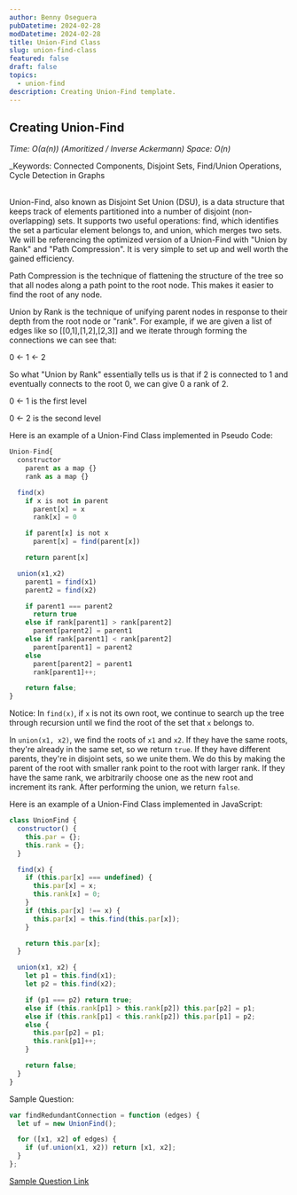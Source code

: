 ```yaml
---
author: Benny Oseguera
pubDatetime: 2024-02-28
modDatetime: 2024-02-28
title: Union-Find Class
slug: union-find-class
featured: false
draft: false
topics:
  - union-find
description: Creating Union-Find template.
---
```


## Creating Union-Find

_Time: O(α(n)) (Amoritized / Inverse Ackermann) Space: O(n)_

\_Keywords: Connected Components, Disjoint Sets, Find/Union Operations, Cycle Detection in Graphs
<br><br>

Union-Find, also known as Disjoint Set Union (DSU), is a data structure that keeps track of elements partitioned into a number of disjoint (non-overlapping) sets. It supports two useful operations: find, which identifies the set a particular element belongs to, and union, which merges two sets. We will be referencing the optimized version of a Union-Find with "Union by Rank" and "Path Compression". It is very simple to set up and well worth the gained efficiency.

Path Compression is the technique of flattening the structure of the tree so that all nodes along a path point to the root node. This makes it easier to find the root of any node.

Union by Rank is the technique of unifying parent nodes in response to their depth from the root node or "rank". For example, if we are given a list of edges like so [[0,1],[1,2],[2,3]] and we iterate through forming the connections we can see that:

0 <- 1 <- 2

So what "Union by Rank" essentially tells us is that if 2 is connected to 1 and eventually connects to the root 0, we can give 0 a rank of 2.

0 <- 1 is the first level

0 <- 2 is the second level

Here is an example of a Union-Find Class implemented in Pseudo Code:

```javascript
Union-Find{
  constructor
    parent as a map {}
    rank as a map {}

  find(x)
    if x is not in parent
      parent[x] = x
      rank[x] = 0

    if parent[x] is not x
      parent[x] = find(parent[x])

    return parent[x]

  union(x1,x2)
    parent1 = find(x1)
    parent2 = find(x2)

    if parent1 === parent2
      return true
    else if rank[parent1] > rank[parent2]
      parent[parent2] = parent1
    else if rank[parent1] < rank[parent2]
      parent[parent1] = parent2
    else
      parent[parent2] = parent1
      rank[parent1]++;

    return false;
}
```

Notice:
In `find(x)`, if `x` is not its own root, we continue to search up the tree through recursion until we find the root of the set that `x` belongs to.

In `union(x1, x2)`, we find the roots of `x1` and `x2`. If they have the same roots, they're already in the same set, so we return `true`. If they have different parents, they're in disjoint sets, so we unite them. We do this by making the parent of the root with smaller rank point to the root with larger rank. If they have the same rank, we arbitrarily choose one as the new root and increment its rank. After performing the union, we return `false`.

Here is an example of a Union-Find Class implemented in JavaScript:

```javascript
class UnionFind {
  constructor() {
    this.par = {};
    this.rank = {};
  }

  find(x) {
    if (this.par[x] === undefined) {
      this.par[x] = x;
      this.rank[x] = 0;
    }
    if (this.par[x] !== x) {
      this.par[x] = this.find(this.par[x]);
    }

    return this.par[x];
  }

  union(x1, x2) {
    let p1 = this.find(x1);
    let p2 = this.find(x2);

    if (p1 === p2) return true;
    else if (this.rank[p1] > this.rank[p2]) this.par[p2] = p1;
    else if (this.rank[p1] < this.rank[p2]) this.par[p1] = p2;
    else {
      this.par[p2] = p1;
      this.rank[p1]++;
    }

    return false;
  }
}
```

Sample Question:

```javascript
var findRedundantConnection = function (edges) {
  let uf = new UnionFind();

  for ([x1, x2] of edges) {
    if (uf.union(x1, x2)) return [x1, x2];
  }
};
```

<a href="https://leetcode.com/problems/redundant-connection/" target="_blank">Sample Question Link</a>
